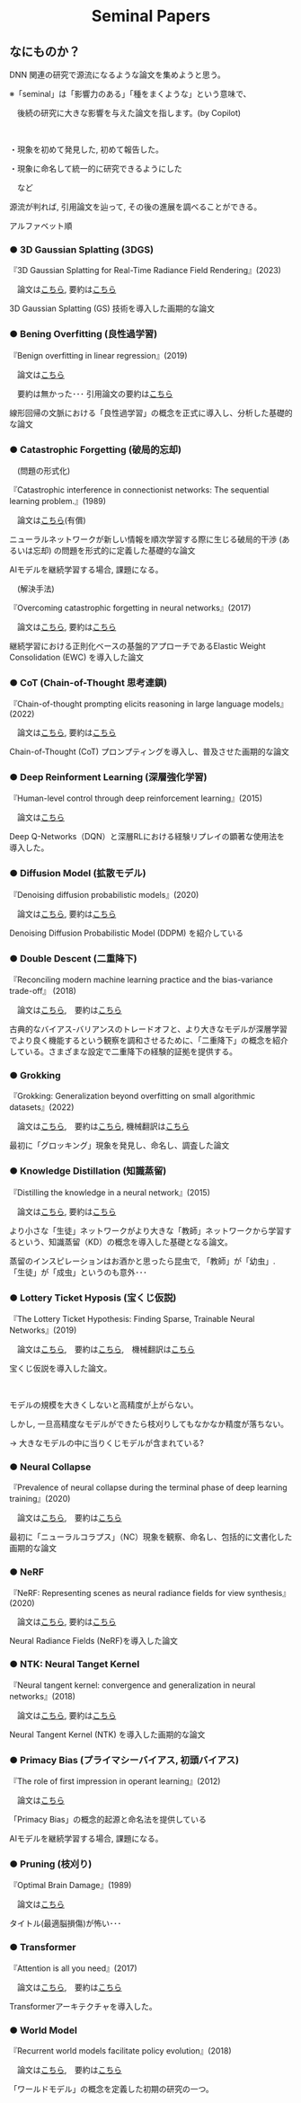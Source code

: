 <html lang="ja">

&nbsp;   <head>

&nbsp;       <meta charset="utf-8" />

&nbsp;   </head>

&nbsp;   <body>

<h1><center>Seminal Papers</center></h1>

<h2>なにものか？</h2>

<p>

DNN 関連の研究で源流になるような論文を集めようと思う。<br>

※「seminal」は「影響力のある」「種をまくような」という意味で、<br>

　後続の研究に大きな影響を与えた論文を指します。(by Copilot)<br>

<br>

・現象を初めて発見した, 初めて報告した。<br>

・現象に命名して統一的に研究できるようにした<br>

　など

</p>

<p>

源流が判れば, 引用論文を辿って, その後の進展を調べることができる。<br>

アルファベット順

</p>



<h3>● 3D  Gaussian Splatting (3DGS)</h3>

<p>

『3D Gaussian Splatting for Real-Time Radiance Field Rendering』(2023)<br>

　論文は<a href="https://arxiv.org/abs/2308.04079">こちら</a>, 要約は<a href="https://www.alphaxiv.org/ja/overview/2308.04079v1">こちら</a>

</p>

<p>

3D Gaussian Splatting (GS) 技術を導入した画期的な論文

</p>



<h3>● Bening Overfitting (良性過学習)</h3>

<p>

『Benign overfitting in linear regression』(2019)<br>

　論文は<a href="https://arxiv.org/abs/1906.11300">こちら</a><br>

　要約は無かった･･･ 引用論文の要約は<a href="https://www.alphaxiv.org/ja/overview/2202.06526v3">こちら</a>

</p>

<p>

線形回帰の文脈における「良性過学習」の概念を正式に導入し、分析した基礎的な論文

</p>



<h3>● Catastrophic Forgetting (破局的忘却)</h3>

　(問題の形式化)

<p>

『Catastrophic interference in connectionist networks: The sequential learning problem.』(1989)<br>

　論文は<a href="https://www.sciencedirect.com/science/article/abs/pii/S0079742108605368">こちら</a>(有償)

</p>

<p>

ニューラルネットワークが新しい情報を順次学習する際に生じる破局的干渉 (あるいは忘却) の問題を形式的に定義した基礎的な論文<br>

AIモデルを継続学習する場合, 課題になる。

</p>

　(解決手法)

<p>

『Overcoming catastrophic forgetting in neural networks』(2017)<br>

　論文は<a href="https://arxiv.org/abs/1612.00796">こちら</a>, 要約は<a href="https://www.alphaxiv.org/ja/overview/1612.00796v2">こちら</a>

</p>

<p>

継続学習における正則化ベースの基盤的アプローチであるElastic Weight Consolidation (EWC) を導入した論文

</p>

<h3>● CoT (Chain-of-Thought 思考連鎖)</h3>

<p>

『Chain-of-thought prompting elicits reasoning in large language models』(2022)<br>

　論文は<a href="https://arxiv.org/abs/2201.11903">こちら</a>, 要約は<a href="https://www.alphaxiv.org/ja/overview/2201.11903v6">こちら</a>

</p>

<p>

Chain-of-Thought (CoT) プロンプティングを導入し、普及させた画期的な論文

</p>



<h3>● Deep Reinforment Learning (深層強化学習)</h3>

<p>

『Human-level control through deep reinforcement learning』(2015)<br>

　論文は<a href="https://training.incf.org/sites/default/files/2023-05/Human-level%20control%20through%20deep%20reinforcement%20learning.pdf">こちら</a>

</p>

<p>

Deep Q-Networks（DQN）と深層RLにおける経験リプレイの顕著な使用法を導入した。

</P>



<h3>● Diffusion Model (拡散モデル)</h3>

<p>

『Denoising diffusion probabilistic models』(2020)<br>

　論文は<a href="https://arxiv.org/abs/2006.11239">こちら</a>, 要約は<a href="https://www.alphaxiv.org/ja/overview/2006.11239v2">こちら</a>

</p>

<p>

Denoising Diffusion Probabilistic Model (DDPM) を紹介している

</p>



<h3>● Double Descent (二重降下)</h3>

<p>

『Reconciling modern machine learning practice and the bias-variance trade-off』 (2018)<br>

　論文は<a href="https://arxiv.org/abs/1812.11118">こちら</a>,　要約は<a href="https://www.alphaxiv.org/ja/overview/1812.11118v2">こちら</a>

</p>

<p>

古典的なバイアス-バリアンスのトレードオフと、より大きなモデルが深層学習でより良く機能するという観察を調和させるために、「二重降下」の概念を紹介している。さまざまな設定で二重降下の経験的証拠を提供する。

</p>



<h3>● Grokking</h3>

<p>

『Grokking: Generalization beyond overfitting on small algorithmic datasets』(2022)<br>

　論文は<a href="https://arxiv.org/abs/2201.02177">こちら</a>,　要約は<a href="https://www.alphaxiv.org/ja/overview/2201.02177v1">こちら</a>, 機械翻訳は<a href="https://boyoyon.github.io/HTMLs\_translated\_to\_Japanese/2022\_GROKKING%20-%20GENERALIZATION%20BEYOND%20OVERFITTING%20ON%20SMALL%20ALGORITHMIC%20DATASETS/GROKKING%20-%20GENERALIZATION%20BEYOND%20OVERFITTING%20ON%20SMALL%20ALGORITHMIC%20DATASETS.html">こちら</a>

</p>

<p>

最初に「グロッキング」現象を発見し、命名し、調査した論文

</p>



<h3>● Knowledge Distillation (知識蒸留)</h3>

<p>

『Distilling the knowledge in a neural network』(2015)<br>

　論文は<a href="https://arxiv.org/abs/1503.02531">こちら</a>, 要約は<a href="https://www.alphaxiv.org/ja/overview/1503.02531v1">こちら</a>

</p>

<p>

より小さな「生徒」ネットワークがより大きな「教師」ネットワークから学習するという、知識蒸留（KD）の概念を導入した基礎となる論文。<br>

蒸留のインスピレーションはお酒かと思ったら昆虫で, 「教師」が「幼虫」. 「生徒」が「成虫」というのも意外･･･

</p>



<h3>● Lottery Ticket Hyposis (宝くじ仮説)</h3>

<p>

『The Lottery Ticket Hypothesis: Finding Sparse, Trainable Neural Networks』(2019)<br>

　論文は<a href="https://arxiv.org/abs/1803.03635">こちら</a>,　要約は<a href="https://www.alphaxiv.org/ja/overview/2007.12223v2">こちら</a>,　機械翻訳は<a href="https://boyoyon.github.io/HTMLs\_translated\_to\_Japanese/2019\_The%20Lottery%20Ticket%20Hypothesis/2019\_The%20Lottery%20Ticket%20Hypothesis%20-%20Finding%20Sparse,%20Trainable%20Neural%20Networks.html">こちら</a>

</p>

<p>

宝くじ仮説を導入した論文。<br>

<br>

モデルの規模を大きくしないと高精度が上がらない。<br>

しかし, 一旦高精度なモデルができたら枝刈りしてもなかなか精度が落ちない。<br>

→ 大きなモデルの中に当りくじモデルが含まれている?<br>



</p>



<h3>● Neural Collapse </h3>

<p>

『Prevalence of neural collapse during the terminal phase of deep learning training』(2020)<br>

　論文は<a href="https://arxiv.org/abs/2008.08186">こちら</a>,　要約は<a href="https://www.alphaxiv.org/ja/overview/2008.08186v2">こちら</a>

</p>

<p>

最初に「ニューラルコラプス」（NC）現象を観察、命名し、包括的に文書化した画期的な論文

</p>



<h3>● NeRF</h3>

<p>

『NeRF: Representing scenes as neural radiance fields for view synthesis』(2020)<br>

　論文は<a href="https://arxiv.org/abs/2003.08934">こちら</a>, 要約は<a href="https://www.alphaxiv.org/ja/overview/2003.08934v2">こちら</a>

</p>

<p>

Neural Radiance Fields (NeRF)を導入した論文

</p>



<h3>● NTK: Neural Tanget Kernel</h3>

<p>

『Neural tangent kernel: convergence and generalization in neural networks』(2018)<br>

　論文は<a href="https://arxiv.org/abs/1806.07572">こちら</a>, 要約は<a href="https://www.alphaxiv.org/ja/overview/1806.07572v4">こちら</a>

</p>

<p>

Neural Tangent Kernel (NTK) を導入した画期的な論文

</p>



<h3>● Primacy Bias (プライマシーバイアス, 初頭バイアス)</h3>

<p>

『The role of first impression in operant learning』(2012)<br>

　論文は<a href="https://loewenstein.huji.ac.il/sites/default/files/yonatanloewenstein/files/2012-23008-001\_2013.pdf">こちら</a>

</p>

<p>

「Primacy Bias」の概念的起源と命名法を提供している<br>

AIモデルを継続学習する場合, 課題になる。

</p>



<h3>● Pruning (枝刈り)</h3>

<p>

『Optimal Brain Damage』(1989)<br>

　論文は<a href="https://proceedings.neurips.cc/paper/1989/file/6c9882bbac1c7093bd25041881277658-Paper.pdf">こちら</a>

</p>

<p>

タイトル(最適脳損傷)が怖い･･･

</p>



<h3>● Transformer</h3>

<p>

『Attention is all you need』(2017) <br>

　論文は<a href="https://arxiv.org/abs/1706.03762">こちら</a>,　要約は<a href="https://www.alphaxiv.org/ja/overview/1706.03762v7">こちら</a>

</p>

<p>

Transformerアーキテクチャを導入した。

</p>



<h3>● World Model</h3>

<p>

『Recurrent world models facilitate policy evolution』(2018)<br>

　論文は<a href="https://arxiv.org/abs/1809.01999">こちら</a>,　要約は<a href="https://www.alphaxiv.org/ja/overview/1809.01999v1">こちら</a>

</p>

<p>

「ワールドモデル」の概念を定義した初期の研究の一つ。

</p>



&nbsp;   </body>

</html>

<!doctype html>

<html lang="ja">

&nbsp;   <head>

&nbsp;       <meta charset="utf-8" />

&nbsp;       <title>Seminal Papers</title>

&nbsp;       <style type="text/css">

&nbsp;           p

&nbsp;           {

&nbsp;               padding-left: 2em;

&nbsp;           }

&nbsp;       </style>

&nbsp;   </head>

&nbsp;   <body>

<h1><center>Seminal Papers</center></h1>

<h2>なにものか？</h2>

<p>

DNN 関連の研究で源流になるような論文を集めようと思う。<br>

※「seminal」は「影響力のある」「種をまくような」という意味で、<br>

　後続の研究に大きな影響を与えた論文を指します。(by Copilot)<br>

<br>

・現象を初めて発見した, 初めて報告した。<br>

・現象に命名して統一的に研究できるようにした<br>

　など

</p>

<p>

源流が判れば, 引用論文を辿って, その後の進展を調べることができる。<br>

アルファベット順

</p>



<h3>● 3D  Gaussian Splatting (3DGS)</h3>

<p>

『3D Gaussian Splatting for Real-Time Radiance Field Rendering』(2023)<br>

　論文は<a href="https://arxiv.org/abs/2308.04079">こちら</a>, 要約は<a href="https://www.alphaxiv.org/ja/overview/2308.04079v1">こちら</a>

</p>

<p>

3D Gaussian Splatting (GS) 技術を導入した画期的な論文

</p>



<h3>● Bening Overfitting (良性過学習)</h3>

<p>

『Benign overfitting in linear regression』(2019)<br>

　論文は<a href="https://arxiv.org/abs/1906.11300">こちら</a><br>

　要約は無かった･･･ 引用論文の要約は<a href="https://www.alphaxiv.org/ja/overview/2202.06526v3">こちら</a>

</p>

<p>

線形回帰の文脈における「良性過学習」の概念を正式に導入し、分析した基礎的な論文

</p>



<h3>● Catastrophic Forgetting (破局的忘却)</h3>

　(問題の形式化)

<p>

『Catastrophic interference in connectionist networks: The sequential learning problem.』(1989)<br>

　論文は<a href="https://www.sciencedirect.com/science/article/abs/pii/S0079742108605368">こちら</a>(有償)

</p>

<p>

ニューラルネットワークが新しい情報を順次学習する際に生じる破局的干渉 (あるいは忘却) の問題を形式的に定義した基礎的な論文<br>

AIモデルを継続学習する場合, 課題になる。

</p>

　(解決手法)

<p>

『Overcoming catastrophic forgetting in neural networks』(2017)<br>

　論文は<a href="https://arxiv.org/abs/1612.00796">こちら</a>, 要約は<a href="https://www.alphaxiv.org/ja/overview/1612.00796v2">こちら</a>

</p>

<p>

継続学習における正則化ベースの基盤的アプローチであるElastic Weight Consolidation (EWC) を導入した論文

</p>

<h3>● CoT (Chain-of-Thought 思考連鎖)</h3>

<p>

『Chain-of-thought prompting elicits reasoning in large language models』(2022)<br>

　論文は<a href="https://arxiv.org/abs/2201.11903">こちら</a>, 要約は<a href="https://www.alphaxiv.org/ja/overview/2201.11903v6">こちら</a>

</p>

<p>

Chain-of-Thought (CoT) プロンプティングを導入し、普及させた画期的な論文

</p>



<h3>● Deep Reinforment Learning (深層強化学習)</h3>

<p>

『Human-level control through deep reinforcement learning』(2015)<br>

　論文は<a href="https://training.incf.org/sites/default/files/2023-05/Human-level%20control%20through%20deep%20reinforcement%20learning.pdf">こちら</a>

</p>

<p>

Deep Q-Networks（DQN）と深層RLにおける経験リプレイの顕著な使用法を導入した。

</P>



<h3>● Diffusion Model (拡散モデル)</h3>

<p>

『Denoising diffusion probabilistic models』(2020)<br>

　論文は<a href="https://arxiv.org/abs/2006.11239">こちら</a>, 要約は<a href="https://www.alphaxiv.org/ja/overview/2006.11239v2">こちら</a>

</p>

<p>

Denoising Diffusion Probabilistic Model (DDPM) を紹介している

</p>



<h3>● Double Descent (二重降下)</h3>

<p>

『Reconciling modern machine learning practice and the bias-variance trade-off』 (2018)<br>

　論文は<a href="https://arxiv.org/abs/1812.11118">こちら</a>,　要約は<a href="https://www.alphaxiv.org/ja/overview/1812.11118v2">こちら</a>

</p>

<p>

古典的なバイアス-バリアンスのトレードオフと、より大きなモデルが深層学習でより良く機能するという観察を調和させるために、「二重降下」の概念を紹介している。さまざまな設定で二重降下の経験的証拠を提供する。

</p>



<h3>● Grokking</h3>

<p>

『Grokking: Generalization beyond overfitting on small algorithmic datasets』(2022)<br>

　論文は<a href="https://arxiv.org/abs/2201.02177">こちら</a>,　要約は<a href="https://www.alphaxiv.org/ja/overview/2201.02177v1">こちら</a>, 機械翻訳は<a href="https://boyoyon.github.io/HTMLs\_translated\_to\_Japanese/2022\_GROKKING%20-%20GENERALIZATION%20BEYOND%20OVERFITTING%20ON%20SMALL%20ALGORITHMIC%20DATASETS/GROKKING%20-%20GENERALIZATION%20BEYOND%20OVERFITTING%20ON%20SMALL%20ALGORITHMIC%20DATASETS.html">こちら</a>

</p>

<p>

最初に「グロッキング」現象を発見し、命名し、調査した論文

</p>



<h3>● Knowledge Distillation (知識蒸留)</h3>

<p>

『Distilling the knowledge in a neural network』(2015)<br>

　論文は<a href="https://arxiv.org/abs/1503.02531">こちら</a>, 要約は<a href="https://www.alphaxiv.org/ja/overview/1503.02531v1">こちら</a>

</p>

<p>

より小さな「生徒」ネットワークがより大きな「教師」ネットワークから学習するという、知識蒸留（KD）の概念を導入した基礎となる論文。<br>

蒸留のインスピレーションはお酒かと思ったら昆虫で, 「教師」が「幼虫」. 「生徒」が「成虫」というのも意外･･･

</p>



<h3>● Lottery Ticket Hyposis (宝くじ仮説)</h3>

<p>

『The Lottery Ticket Hypothesis: Finding Sparse, Trainable Neural Networks』(2019)<br>

　論文は<a href="https://arxiv.org/abs/1803.03635">こちら</a>,　要約は<a href="https://www.alphaxiv.org/ja/overview/2007.12223v2">こちら</a>,　機械翻訳は<a href="https://boyoyon.github.io/HTMLs\_translated\_to\_Japanese/2019\_The%20Lottery%20Ticket%20Hypothesis/2019\_The%20Lottery%20Ticket%20Hypothesis%20-%20Finding%20Sparse,%20Trainable%20Neural%20Networks.html">こちら</a>

</p>

<p>

宝くじ仮説を導入した論文。<br>

<br>

モデルの規模を大きくしないと高精度が上がらない。<br>

しかし, 一旦高精度なモデルができたら枝刈りしてもなかなか精度が落ちない。<br>

→ 大きなモデルの中に当りくじモデルが含まれている?<br>



</p>



<h3>● Neural Collapse </h3>

<p>

『Prevalence of neural collapse during the terminal phase of deep learning training』(2020)<br>

　論文は<a href="https://arxiv.org/abs/2008.08186">こちら</a>,　要約は<a href="https://www.alphaxiv.org/ja/overview/2008.08186v2">こちら</a>

</p>

<p>

最初に「ニューラルコラプス」（NC）現象を観察、命名し、包括的に文書化した画期的な論文

</p>



<h3>● NeRF</h3>

<p>

『NeRF: Representing scenes as neural radiance fields for view synthesis』(2020)<br>

　論文は<a href="https://arxiv.org/abs/2003.08934">こちら</a>, 要約は<a href="https://www.alphaxiv.org/ja/overview/2003.08934v2">こちら</a>

</p>

<p>

Neural Radiance Fields (NeRF)を導入した論文

</p>



<h3>● NTK: Neural Tanget Kernel</h3>

<p>

『Neural tangent kernel: convergence and generalization in neural networks』(2018)<br>

　論文は<a href="https://arxiv.org/abs/1806.07572">こちら</a>, 要約は<a href="https://www.alphaxiv.org/ja/overview/1806.07572v4">こちら</a>

</p>

<p>

Neural Tangent Kernel (NTK) を導入した画期的な論文

</p>



<h3>● Primacy Bias (プライマシーバイアス, 初頭バイアス)</h3>

<p>

『The role of first impression in operant learning』(2012)<br>

　論文は<a href="https://loewenstein.huji.ac.il/sites/default/files/yonatanloewenstein/files/2012-23008-001\_2013.pdf">こちら</a>

</p>

<p>

「Primacy Bias」の概念的起源と命名法を提供している<br>

AIモデルを継続学習する場合, 課題になる。

</p>



<h3>● Pruning (枝刈り)</h3>

<p>

『Optimal Brain Damage』(1989)<br>

　論文は<a href="https://proceedings.neurips.cc/paper/1989/file/6c9882bbac1c7093bd25041881277658-Paper.pdf">こちら</a>

</p>

<p>

タイトル(最適脳損傷)が怖い･･･

</p>



<h3>● Transformer</h3>

<p>

『Attention is all you need』(2017) <br>

　論文は<a href="https://arxiv.org/abs/1706.03762">こちら</a>,　要約は<a href="https://www.alphaxiv.org/ja/overview/1706.03762v7">こちら</a>

</p>

<p>

Transformerアーキテクチャを導入した。

</p>



<h3>● World Model</h3>

<p>

『Recurrent world models facilitate policy evolution』(2018)<br>

　論文は<a href="https://arxiv.org/abs/1809.01999">こちら</a>,　要約は<a href="https://www.alphaxiv.org/ja/overview/1809.01999v1">こちら</a>

</p>

<p>

「ワールドモデル」の概念を定義した初期の研究の一つ。

</p>



&nbsp;   </body>

</html>



